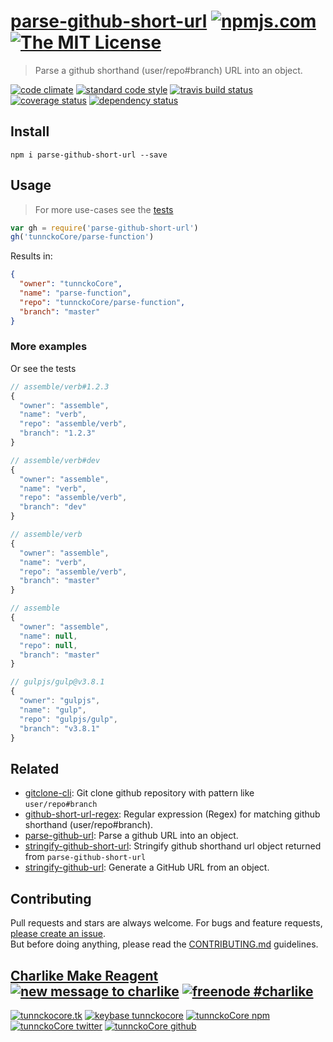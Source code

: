 # [parse-github-short-url][author-www-url] [![npmjs.com][npmjs-img]][npmjs-url] [![The MIT License][license-img]][license-url] 

> Parse a github shorthand (user/repo#branch) URL into an object.

[![code climate][codeclimate-img]][codeclimate-url] [![standard code style][standard-img]][standard-url] [![travis build status][travis-img]][travis-url] [![coverage status][coveralls-img]][coveralls-url] [![dependency status][david-img]][david-url]


## Install
```
npm i parse-github-short-url --save
```


## Usage
> For more use-cases see the [tests](./test.js)

```js
var gh = require('parse-github-short-url')
gh('tunnckoCore/parse-function')
```

Results in:

```json
{
  "owner": "tunnckoCore",
  "name": "parse-function",
  "repo": "tunnckoCore/parse-function",
  "branch": "master"
}
```

### More examples
Or see the tests

```js
// assemble/verb#1.2.3
{
  "owner": "assemble",
  "name": "verb",
  "repo": "assemble/verb",
  "branch": "1.2.3"
}

// assemble/verb#dev
{
  "owner": "assemble",
  "name": "verb",
  "repo": "assemble/verb",
  "branch": "dev"
}

// assemble/verb
{
  "owner": "assemble",
  "name": "verb",
  "repo": "assemble/verb",
  "branch": "master"
}

// assemble
{
  "owner": "assemble",
  "name": null,
  "repo": null,
  "branch": "master"
}

// gulpjs/gulp@v3.8.1
{
  "owner": "gulpjs",
  "name": "gulp",
  "repo": "gulpjs/gulp",
  "branch": "v3.8.1"
}
```


## Related
- [gitclone-cli](https://github.com/tunnckocore/gitclone-cli): Git clone github repository with pattern like `user/repo#branch`
- [github-short-url-regex](https://github.com/regexps/github-short-url-regex): Regular expression (Regex) for matching github shorthand (user/repo#branch).
- [parse-github-url](https://github.com/jonschlinkert/parse-github-url): Parse a github URL into an object.
- [stringify-github-short-url](https://github.com/tunnckoCore/stringify-github-short-url): Stringify github shorthand url object returned from `parse-github-short-url`
- [stringify-github-url](https://github.com/jonschlinkert/stringify-github-url): Generate a GitHub URL from an object.


## Contributing
Pull requests and stars are always welcome. For bugs and feature requests, [please create an issue](https://github.com/tunnckoCore/parse-github-short-url/issues/new).  
But before doing anything, please read the [CONTRIBUTING.md](./CONTRIBUTING.md) guidelines.


## [Charlike Make Reagent](http://j.mp/1stW47C) [![new message to charlike][new-message-img]][new-message-url] [![freenode #charlike][freenode-img]][freenode-url]

[![tunnckocore.tk][author-www-img]][author-www-url] [![keybase tunnckocore][keybase-img]][keybase-url] [![tunnckoCore npm][author-npm-img]][author-npm-url] [![tunnckoCore twitter][author-twitter-img]][author-twitter-url] [![tunnckoCore github][author-github-img]][author-github-url]


[npmjs-url]: https://www.npmjs.com/package/parse-github-short-url
[npmjs-img]: https://img.shields.io/npm/v/parse-github-short-url.svg?label=parse-github-short-url

[license-url]: https://github.com/tunnckoCore/parse-github-short-url/blob/master/LICENSE
[license-img]: https://img.shields.io/badge/license-MIT-blue.svg


[codeclimate-url]: https://codeclimate.com/github/tunnckoCore/parse-github-short-url
[codeclimate-img]: https://img.shields.io/codeclimate/github/tunnckoCore/parse-github-short-url.svg

[travis-url]: https://travis-ci.org/tunnckoCore/parse-github-short-url
[travis-img]: https://img.shields.io/travis/tunnckoCore/parse-github-short-url.svg

[coveralls-url]: https://coveralls.io/r/tunnckoCore/parse-github-short-url
[coveralls-img]: https://img.shields.io/coveralls/tunnckoCore/parse-github-short-url.svg

[david-url]: https://david-dm.org/tunnckoCore/parse-github-short-url
[david-img]: https://img.shields.io/david/tunnckoCore/parse-github-short-url.svg

[standard-url]: https://github.com/feross/standard
[standard-img]: https://img.shields.io/badge/code%20style-standard-brightgreen.svg


[author-www-url]: http://www.tunnckocore.tk
[author-www-img]: https://img.shields.io/badge/www-tunnckocore.tk-fe7d37.svg

[keybase-url]: https://keybase.io/tunnckocore
[keybase-img]: https://img.shields.io/badge/keybase-tunnckocore-8a7967.svg

[author-npm-url]: https://www.npmjs.com/~tunnckocore
[author-npm-img]: https://img.shields.io/badge/npm-~tunnckocore-cb3837.svg

[author-twitter-url]: https://twitter.com/tunnckoCore
[author-twitter-img]: https://img.shields.io/badge/twitter-@tunnckoCore-55acee.svg

[author-github-url]: https://github.com/tunnckoCore
[author-github-img]: https://img.shields.io/badge/github-@tunnckoCore-4183c4.svg

[freenode-url]: http://webchat.freenode.net/?channels=charlike
[freenode-img]: https://img.shields.io/badge/freenode-%23charlike-5654a4.svg

[new-message-url]: https://github.com/tunnckoCore/ama
[new-message-img]: https://img.shields.io/badge/ask%20me-anything-green.svg